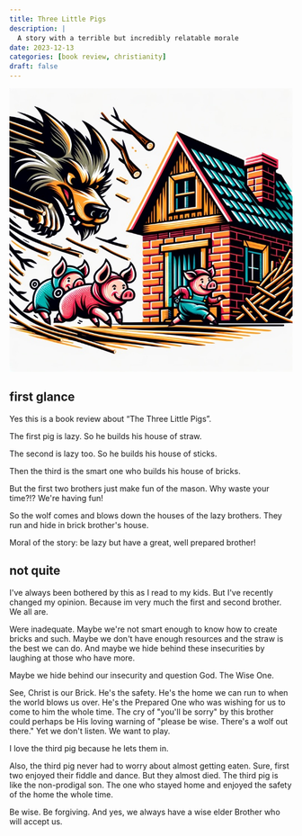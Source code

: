 ```yaml
---
title: Three Little Pigs
description: |
  A story with a terrible but incredibly relatable morale
date: 2023-12-13
categories: [book review, christianity]
draft: false
---
```


![](photo.jpeg) 

## first glance

Yes this is a book review about “The Three Little Pigs”. 

The first pig is lazy. So he builds his house of straw. 

The second is lazy too. So he builds his house of sticks. 

Then the third is the smart one who builds his house of bricks. 

But the first two brothers just make fun of the mason. Why waste your time?!? We're having fun!

So the wolf comes and blows down the houses of the lazy brothers. They run and hide in brick brother's house. 

Moral of the story: be lazy but have a great, well prepared brother!

## not quite

I've always been bothered by this as I read to my kids. But I've recently changed my opinion. Because im very much the first and second brother. We all are. 

Were inadequate. Maybe we're not smart enough to know how to create bricks and such. Maybe we don't have enough resources and the straw is the best we can do. And maybe we hide behind these insecurities by laughing at those who have more. 

Maybe we hide behind our insecurity and question God. The Wise One. 

See, Christ is our Brick. He's the safety. He's the home we can run to when the world blows us over. He's the Prepared One who was wishing for us to come to him the whole time. The cry of "you'll be sorry" by this brother could perhaps be His loving warning of "please be wise. There's a wolf out there." Yet we don't listen. We want to play. 

I love the third pig because he lets them in. 

Also, the third pig never had to worry about almost getting eaten. Sure, first two enjoyed their fiddle and dance. But they almost died. The third pig is like the non-prodigal son. The one who stayed home and enjoyed the safety of the home the whole time. 

Be wise. Be forgiving. And yes, we always have a wise elder Brother who will accept us.  
